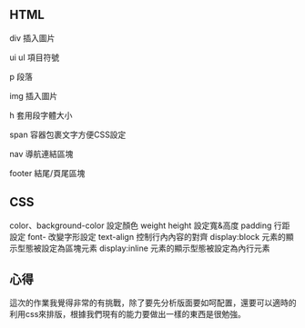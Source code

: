 ## HTML

div		插入圖片

ui ul	項目符號

p		段落

img	插入圖片

h		套用段字體大小

span	容器包裹文字方便CSS設定

nav		導航連結區塊

footer	結尾/頁尾區塊

## CSS
color、background-color 設定顏色
weight height 設定寬&高度
padding 行距設定
font- 改變字形設定
text-align 控制行內內容的對齊
display:block 元素的顯示型態被設定為區塊元素
display:inline 元素的顯示型態被設定為內行元素
## 心得
這次的作業我覺得非常的有挑戰，除了要先分析版面要如呵配置，還要可以適時的利用css來排版，根據我們現有的能力要做出一樣的東西是很勉強。

